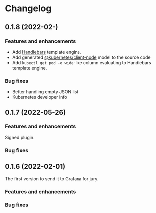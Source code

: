 # Changelog

<!-- 0.1.8 START -->

## 0.1.8 (2022-02-)

### Features and enhancements

* Add [Handlebars](https://github.com/handlebars-lang/handlebars.js) template engine.
* Add generated [@kubernetes/client-node](https://www.npmjs.com/package/@kubernetes/client-node) model to the source code
* Add `kubectl get pod -o wide`-like column evaluating to Handlebars template engine.

### Bug fixes

* Better handling empty JSON list
* Kubernetes developer info

<!-- 0.1.8 END -->

<!-- 0.1.7 START -->

## 0.1.7 (2022-05-26)

### Features and enhancements

Signed plugin.

### Bug fixes

<!-- 0.1.6 START -->

## 0.1.6 (2022-02-01)

The first version to send it to Grafana for jury.

### Features and enhancements

### Bug fixes

<!-- 0.1.6 END -->
